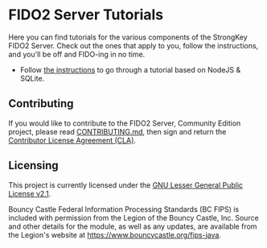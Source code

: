 # FIDO2 Server Tutorials

Here you can find tutorials for the various components of the StrongKey FIDO2 Server. Check out the ones that apply to you, follow the instructions, and you'll be off and FIDO-ing in no time.

* Follow [the instructions](node/SKFS_Tutorial.md) to go through a tutorial based on NodeJS & SQLite.

## Contributing
If you would like to contribute to the FIDO2 Server, Community Edition project, please read [CONTRIBUTING.md](CONTRIBUTING.md), then sign and return the [Contributor License Agreement (CLA)](https://cla-assistant.io/StrongKey/fido2).

## Licensing
This project is currently licensed under the [GNU Lesser General Public License v2.1](LICENSE).

Bouncy Castle Federal Information Processing Standards (BC FIPS) is included with permission from the Legion of the Bouncy Castle, Inc. Source and other details for the module, as well as any updates, are available from the Legion's website at https://www.bouncycastle.org/fips-java.
